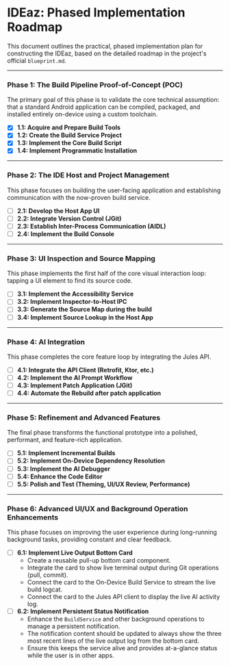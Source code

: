 # IDEaz: Phased Implementation Roadmap

This document outlines the practical, phased implementation plan for constructing the IDEaz, based on the detailed roadmap in the project's official `blueprint.md`.

---

### **Phase 1: The Build Pipeline Proof-of-Concept (POC)**
The primary goal of this phase is to validate the core technical assumption: that a standard Android application can be compiled, packaged, and installed entirely on-device using a custom toolchain.

- [x] **1.1: Acquire and Prepare Build Tools**
- [x] **1.2: Create the Build Service Project**
- [x] **1.3: Implement the Core Build Script**
- [x] **1.4: Implement Programmatic Installation**

---

### **Phase 2: The IDE Host and Project Management**
This phase focuses on building the user-facing application and establishing communication with the now-proven build service.

- [ ] **2.1: Develop the Host App UI**
- [ ] **2.2: Integrate Version Control (JGit)**
- [ ] **2.3: Establish Inter-Process Communication (AIDL)**
- [ ] **2.4: Implement the Build Console**

---

### **Phase 3: UI Inspection and Source Mapping**
This phase implements the first half of the core visual interaction loop: tapping a UI element to find its source code.

- [ ] **3.1: Implement the Accessibility Service**
- [ ] **3.2: Implement Inspector-to-Host IPC**
- [ ] **3.3: Generate the Source Map during the build**
- [ ] **3.4: Implement Source Lookup in the Host App**

---

### **Phase 4: AI Integration**
This phase completes the core feature loop by integrating the Jules API.

- [ ] **4.1: Integrate the API Client (Retrofit, Ktor, etc.)**
- [ ] **4.2: Implement the AI Prompt Workflow**
- [ ] **4.3: Implement Patch Application (JGit)**
- [ ] **4.4: Automate the Rebuild after patch application**

---

### **Phase 5: Refinement and Advanced Features**
The final phase transforms the functional prototype into a polished, performant, and feature-rich application.

- [ ] **5.1: Implement Incremental Builds**
- [ ] **5.2: Implement On-Device Dependency Resolution**
- [ ] **5.3: Implement the AI Debugger**
- [ ] **5.4: Enhance the Code Editor**
- [ ] **5.5: Polish and Test (Theming, UI/UX Review, Performance)**

---

### **Phase 6: Advanced UI/UX and Background Operation Enhancements**
This phase focuses on improving the user experience during long-running background tasks, providing constant and clear feedback.

- [ ] **6.1: Implement Live Output Bottom Card**
    - Create a reusable pull-up bottom card component.
    - Integrate the card to show live terminal output during Git operations (pull, commit).
    - Connect the card to the On-Device Build Service to stream the live build logcat.
    - Connect the card to the Jules API client to display the live AI activity log.
- [ ] **6.2: Implement Persistent Status Notification**
    - Enhance the `BuildService` and other background operations to manage a persistent notification.
    - The notification content should be updated to always show the three most recent lines of the live output log from the bottom card.
    - Ensure this keeps the service alive and provides at-a-glance status while the user is in other apps.
